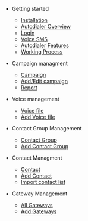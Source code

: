 - Getting started
  - [Installation](install.md)
  - [Autodialer Overview](autodialer.md)
  - [Login](login.md)
  - [Voice SMS](blast_voice.md)
  - [Autodialer Features](features.md)
  - [Working Process](working_process.md)

- Campaign managment

  - [Campaign](campaign.md)
  - [Add/Edit campaign](add_campaign.md)
  - [Report](reports.md)

- Voice management

  - [Voice file](voice_file.md)
  - [Add Voice file](voice_add.md)
 

- Contact Group Management

  - [Contact Group](list_contact_group.md)
  - [Add Contact Group](add_contact_group.md)

- Contact Managment
  
   - [Contact](list_contact.md)
   - [Add Contact](add_contact.md)
   - [Import contact list](import_contact.md)



- Gateway Management
  
  - [All Gateways](all_gateways.md)
  - [Add Gateways](gateways_add.md) 
